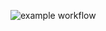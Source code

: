 ![example workflow](https://github.com/CzarsonZiomal/bank-zbozowy-mvn/actions/workflows/ci.yml/badge.svg)
